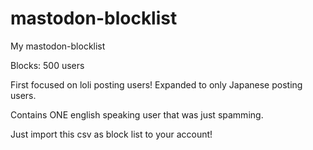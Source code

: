 # mastodon-blocklist
My mastodon-blocklist

Blocks: 500 users

First focused on loli posting users!
Expanded to only Japanese posting users.

Contains ONE english speaking user that was just spamming.

Just import this csv as block list to your account!
